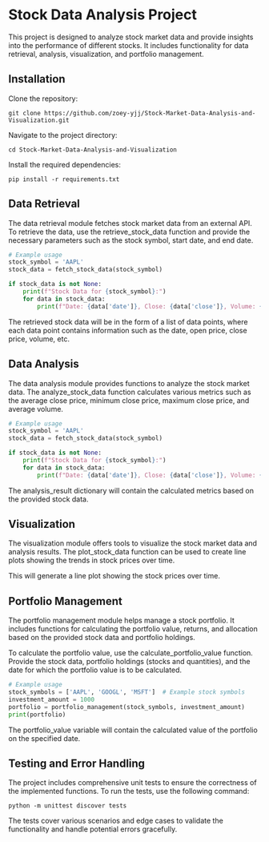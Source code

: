 # **Stock Data Analysis Project**

This project is designed to analyze stock market data and provide insights into the performance of different stocks. It includes functionality for data retrieval, analysis, visualization, and portfolio management.

## **Installation**

Clone the repository:

```
git clone https://github.com/zoey-yjj/Stock-Market-Data-Analysis-and-Visualization.git
```

Navigate to the project directory:

```
cd Stock-Market-Data-Analysis-and-Visualization
```

Install the required dependencies:

```
pip install -r requirements.txt
```

## **Data Retrieval**

The data retrieval module fetches stock market data from an external API. To retrieve the data, use the retrieve_stock_data function and provide the necessary parameters such as the stock symbol, start date, and end date.

```python
# Example usage
stock_symbol = 'AAPL'
stock_data = fetch_stock_data(stock_symbol)

if stock_data is not None:
    print(f"Stock Data for {stock_symbol}:")
    for data in stock_data:
        print(f"Date: {data['date']}, Close: {data['close']}, Volume: {data['volume']}")
```

The retrieved stock data will be in the form of a list of data points, where each data point contains information such as the date, open price, close price, volume, etc.

## **Data Analysis**

The data analysis module provides functions to analyze the stock market data. The analyze_stock_data function calculates various metrics such as the average close price, minimum close price, maximum close price, and average volume.

```python
# Example usage
stock_symbol = 'AAPL'
stock_data = fetch_stock_data(stock_symbol)

if stock_data is not None:
    print(f"Stock Data for {stock_symbol}:")
    for data in stock_data:
        print(f"Date: {data['date']}, Close: {data['close']}, Volume: {data['volume']}")
```

The analysis_result dictionary will contain the calculated metrics based on the provided stock data.

## **Visualization**

The visualization module offers tools to visualize the stock market data and analysis results. The plot_stock_data function can be used to create line plots showing the trends in stock prices over time.

This will generate a line plot showing the stock prices over time.

## **Portfolio Management**

The portfolio management module helps manage a stock portfolio. It includes functions for calculating the portfolio value, returns, and allocation based on the provided stock data and portfolio holdings.

To calculate the portfolio value, use the calculate_portfolio_value function. Provide the stock data, portfolio holdings (stocks and quantities), and the date for which the portfolio value is to be calculated.

```python
# Example usage
stock_symbols = ['AAPL', 'GOOGL', 'MSFT']  # Example stock symbols
investment_amount = 1000
portfolio = portfolio_management(stock_symbols, investment_amount)
print(portfolio)
```

The portfolio_value variable will contain the calculated value of the portfolio on the specified date.

## **Testing and Error Handling**

The project includes comprehensive unit tests to ensure the correctness of the implemented functions. To run the tests, use the following command:

```
python -m unittest discover tests
```

The tests cover various scenarios and edge cases to validate the functionality and handle potential errors gracefully.
